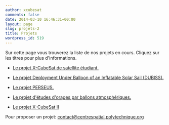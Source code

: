 ```yaml
---
author: xcubesat
comments: false
date: 2014-03-10 16:46:31+00:00
layout: page
slug: projets-2
title: Projets
wordpress_id: 519
---
```


Sur cette page vous trouverez la liste de nos projets en cours. Cliquez sur les titres pour plus d'informations.



	
  * [Le projet X-CubeSat de satellite étudiant.](http://xspacecenter.wordpress.com/x-cubesat/)

	
  * [Le projet Deployment Under Balloon of an Inflatable Solar Sail (DUBISS).](http://xspacecenter.wordpress.com/dubiss-deploiement-dune-voile-solaire/)

	
  * [Le projet PERSEUS.](http://xspacecenter.wordpress.com/perseus/)

	
  * [Le projet d'études d'orages par ballons atmosphériques.](http://xspacecenter.wordpress.com/etudes-des-orages-par-ballon/)

	
  * [Le projet X-CubeSat II](https://xspacecenter.wordpress.com/projets-2/x-cubesat-ii/)


Pour proposer un projet: contact@centrespatial.polytechnique.org
